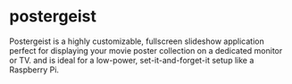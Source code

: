 # postergeist
Postergeist is a highly customizable, fullscreen slideshow application perfect for displaying your movie poster collection on a dedicated monitor or TV.  and is ideal for a low-power, set-it-and-forget-it setup like a Raspberry Pi.

